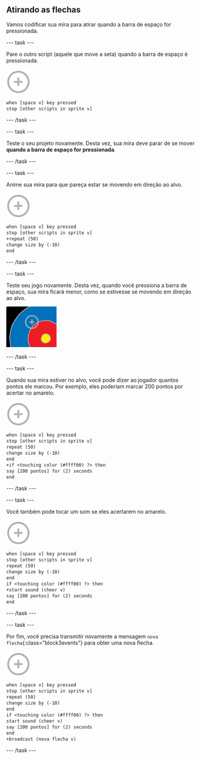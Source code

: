 ## Atirando as flechas

Vamos codificar sua mira para atirar quando a barra de espaço for pressionada.

--- task ---

Pare o outro script (aquele que move a seta) quando a barra de espaço é pressionada.

![ator mira](images/target-sprite.png)

```blocks3
when [space v] key pressed
stop [other scripts in sprite v]
```

--- /task ---

--- task ---

Teste o seu projeto novamente. Desta vez, sua mira deve parar de se mover **quando a barra de espaço for pressionada**.

--- /task ---

--- task ---

Anime sua mira para que pareça estar se movendo em direção ao alvo.

![ator mira](images/target-sprite.png)

```blocks3
when [space v] key pressed
stop [other scripts in sprite v]
+repeat (50)
change size by (-10)
end
```

--- /task ---

--- task ---

Teste seu jogo novamente. Desta vez, quando você pressiona a barra de espaço, sua mira ficará menor, como se estivesse se movendo em direção ao alvo.

![alvo com a mira nele](images/archery-animate-test.png)

--- /task ---

--- task ---

Quando sua mira estiver no alvo, você pode dizer ao jogador quantos pontos ele marcou. Por exemplo, eles poderiam marcar 200 pontos por acertar no amarelo.

![ator mira](images/target-sprite.png)

```blocks3
when [space v] key pressed
stop [other scripts in sprite v]
repeat (50)
change size by (-10)
end
+if <touching color (#ffff00) ?> then
say [200 pontos] for (2) seconds
end
```

--- /task ---

--- task ---

Você também pode tocar um som se eles acertarem no amarelo.

![ator mira](images/target-sprite.png)

```blocks3
when [space v] key pressed
stop [other scripts in sprite v]
repeat (50)
change size by (-10)
end
if <touching color (#ffff00) ?> then
+start sound (cheer v)
say [200 pontos] for (2) seconds
end
```

--- /task ---

--- task ---

Por fim, você precisa transmitir novamente a mensagem `nova flecha`{:class="block3events"} para obter uma nova flecha.

![ator mira](images/target-sprite.png)

```blocks3
when [space v] key pressed
stop [other scripts in sprite v]
repeat (50)
change size by (-10)
end
if <touching color (#ffff00) ?> then
start sound (cheer v)
say [200 pontos] for (2) seconds
end
+broadcast (nova flecha v)
```

--- /task ---